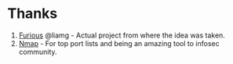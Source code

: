 # Thanks

1. [Furious](https://github.com/liamg/furious) @liamg - Actual project from where the idea was taken.
2. [Nmap](https://nmap.org/) - For top port lists and being an amazing tool to infosec community.
